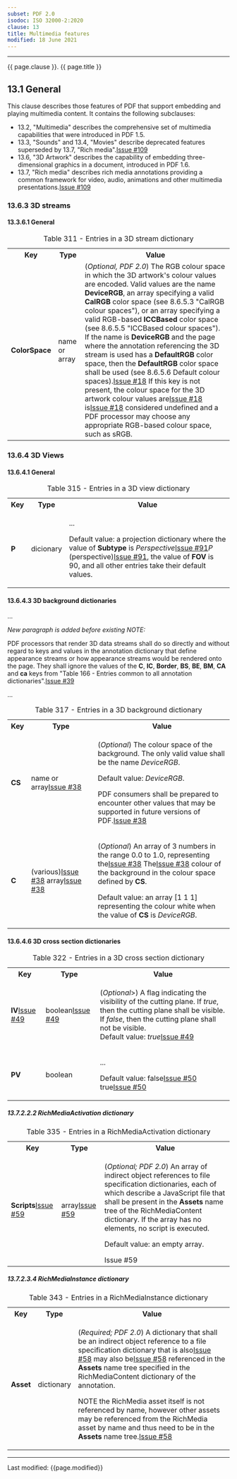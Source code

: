 ```yaml
---
subset: PDF 2.0
isodoc: ISO 32000-2:2020
clause: 13
title: Multimedia features
modified: 18 June 2021
---
```


<ul>
</ul>
<hr>

<link rel="stylesheet" href="../assets/iso-style.css">
<div class="isostyle">

<p class="fake-h1">{{ page.clause }}. {{ page.title }}</p>

<h2 id="H13.1">13.1 General</h2>

<p>This clause describes those features of PDF that support embedding and playing multimedia content. It contains the following subclauses:</p>
<ul>
<li>13.2, "Multimedia" describes the comprehensive set of multimedia capabilities that were introduced in PDF 1.5.</li>
<li>13.3, "Sounds" and 13.4, "Movies" describe deprecated features superseded by 13.7, "<span class="new-text">Rich media".<span class="new-tooltiptext"><a href="https://github.com/pdf-association/pdf-issues/issues/109" target="_blank">Issue #109</a></span></span></li>
<li>13.6, "3D Artwork" describes the capability of embedding three-dimensional graphics in a document, introduced in PDF 1.6.</li>
<li>13.7, "<span class="new-text">Rich media" describes rich media annotations providing a common framework for video, audio, animations and other multimedia presentations.<span class="new-tooltiptext"><a href="https://github.com/pdf-association/pdf-issues/issues/109" target="_blank">Issue #109</a></span></span></li>
</ul>

<h3 id="H13.6.3">13.6.3 3D streams</h3>

<h4 id="H13.3.6.1">13.3.6.1 General</h4>


<table>
  <caption id="Table311">Table 311 - Entries in a 3D stream dictionary</caption>
  <tr>
    <th>Key</th>
    <th>Type</th>
    <th>Value</th>
  </tr>
  <tr>
    <td><b>ColorSpace</b></td>
    <td>name or array</td>
    <td>
    (<i>Optional, PDF 2.0</i>) The RGB colour space in which the 3D artwork's colour values are encoded. Valid values are the name
    <b>DeviceRGB</b>, an array specifying a valid <b>CalRGB</b> color space (see 8.6.5.3 "CalRGB colour spaces"), or an array specifying
    a valid RGB-based <b>ICCBased</b> color space (see 8.6.5.5 "ICCBased colour spaces").
    <span class="new-text">If the name is <b>DeviceRGB</b> and the page where the annotation referencing the 3D stream is used has a <b>DefaultRGB</b> color space,
    then the <b>DefaultRGB</b> color space shall be used (see 8.6.5.6 Default colour spaces).<span class="new-tooltiptext"><a href="https://github.com/pdf-association/pdf-issues/issues/18" target="_blank">Issue #18</a></span></span>
    If this key is not present, the colour space for the 3D artwork colour values  <span class="deleted-text">are<span class="deleted-tooltiptext"><a href="https://github.com/pdf-association/pdf-issues/issues/18" target="_blank">Issue #18</a></span></span>
    <span class="new-text">is<span class="new-tooltiptext"><a href="https://github.com/pdf-association/pdf-issues/issues/18" target="_blank">Issue #18</a></span></span> considered undefined and a PDF processor may choose any appropriate
    RGB-based colour space, such as sRGB.
    </td>
  </tr>
</table>

<h3 id="H13.6.4">13.6.4 3D Views</h3>

<h4 id="H13.6.4.1">13.6.4.1 General</h4>

<table>
  <caption id="Table315">Table 315 - Entries in a 3D view dictionary</caption>
  <tr>
    <th>Key</th>
    <th>Type</th>
    <th>Value</th>
  </tr>
  <tr>
    <td><b>P</b></td>
    <td>dicionary</td>
    <td>
    <p>...</p>
    <p>Default value: a projection dictionary where the value of <b>Subtype</b> is
    <span class="deleted-text"><i>Perspective</i><span class="deleted-tooltiptext"><a href="https://github.com/pdf-association/pdf-issues/issues/91" target="_blank">Issue #91</a></span></span><span class="new-text"><i>P</i> (perspective)<span class="new-tooltiptext"><a href="https://github.com/pdf-association/pdf-issues/issues/91" target="_blank">Issue #91</a></span></span>,
    the value of <b>FOV</b> is 90, and all other entries take their default values.
    </p>
    </td>
  </tr>
</table>


<h4 id="H13.6.4.3">13.6.4.3 3D background dictionaries</h4>

<p>...</p>

<p><i>New paragraph is added before existing NOTE:</i></p>

<span class="new-text">PDF processors that render 3D data streams shall do so directly and without regard to keys and values in the annotation dictionary that
define appearance streams or how appearance streams would be rendered onto the page. They shall ignore the values of the <b>C</b>, <b>IC</b>, <b>Border</b>, <b>BS</b>,
<b>BE</b>, <b>BM</b>, <b>CA</b> and <b>ca</b> keys from "Table 166 - Entries common to all annotation dictionaries".<span class="new-tooltiptext"><a href="https://github.com/pdf-association/pdf-issues/issues/39" target="_blank">Issue #39</a></span></span>

<p>...</p>


<table>
  <caption id="Table317">Table 317 - Entries in a 3D background dictionary</caption>
  <tr>
    <th>Key</th>
    <th>Type</th>
    <th>Value</th>
  </tr>
  <tr>
    <td><b>CS</b></td>
    <td>name <span class="deleted-text">or array<span class="deleted-tooltiptext"><a href="https://github.com/pdf-association/pdf-issues/issues/38" target="_blank">Issue #38</a></span></span></td>
    <td>
    <p>(<i>Optional</i>) The colour space of the background. The only valid value shall be the name <i>DeviceRGB</i>.</p>
    <p>Default value: <i>DeviceRGB</i>.</p>
    <p><span class="deleted-text">PDF consumers shall be prepared to encounter other values that may be supported in future versions of PDF.<span class="deleted-tooltiptext"><a href="https://github.com/pdf-association/pdf-issues/issues/38" target="_blank">Issue #38</a></span></span></p>
    </td>
  </tr>
  <tr>
    <td><b>C</b></td>
    <td><span class="deleted-text">(various)<span class="deleted-tooltiptext"><a href="https://github.com/pdf-association/pdf-issues/issues/38" target="_blank">Issue #38</a></span></span>
        <span class="new-text">array<span class="new-tooltiptext"><a href="https://github.com/pdf-association/pdf-issues/issues/38" target="_blank">Issue #38</a></span></span>
    </td>
    <td>
    <p>(<i>Optional</i>)
    <span class="new-text">An array of 3 numbers in the range 0.0 to 1.0, representing the<span class="new-tooltiptext"><a href="https://github.com/pdf-association/pdf-issues/issues/38" target="_blank">Issue #38</a></span></span>
    <span class="deleted-text">The<span class="deleted-tooltiptext"><a href="https://github.com/pdf-association/pdf-issues/issues/38" target="_blank">Issue #38</a></span></span>
    colour of the background in the colour space defined by <b>CS</b>.</p>
    <p>Default value: an array [1 1 1] representing the colour white when the value of <b>CS</b> is <i>DeviceRGB</i>.</p>
    </td>
  </tr>
</table>


<h4 id="H13.6.4.6">13.6.4.6 3D cross section dictionaries</h4>


<table>
  <caption id="Table322">Table 322 - Entries in a 3D cross section dictionary</caption>
  <tr>
    <th>Key</th>
    <th>Type</th>
    <th>Value</th>
  </tr>
  <tr>
    <td><span class="new-text"><b>IV</b><span class="new-tooltiptext"><a href="https://github.com/pdf-association/pdf-issues/issues/49" target="_blank">Issue #49</a></span></span></td>
    <td><span class="new-text">boolean<span class="new-tooltiptext"><a href="https://github.com/pdf-association/pdf-issues/issues/49" target="_blank">Issue #49</a></span></span></td>
    <td>
	<p><span class="new-text">(<i>Optional</i>>) A flag indicating the visibility of the cutting plane. If <i>true</i>, then the cutting plane shall be visible.
	If <i>false</i>, then the cutting plane shall not be visible.<br/>
	Default value: <i>true</i><span class="new-tooltiptext"><a href="https://github.com/pdf-association/pdf-issues/issues/49" target="_blank">Issue #49</a></span></span></p>
    </td>
  </tr>
  <tr>
    <td><b>PV</b></td>
    <td>boolean</td>
    <td>
	<p>...</p>
    <p>Default value: <span class="deleted-text">false<span class="deleted-tooltiptext"><a href="https://github.com/pdf-association/pdf-issues/issues/50" target="_blank">Issue #50</a></span></span> <span class="new-text">true<span class="new-tooltiptext"><a href="https://github.com/pdf-association/pdf-issues/issues/50" target="_blank">Issue #50</a></span></span></p>
    </td>
  </tr>
</table>


<h5 id="H13.7.2.2.2">13.7.2.2.2 RichMediaActivation dictionary</h5>


<table>
  <caption id="Table335">Table 335 - Entries in a RichMediaActivation dictionary</caption>
  <tr>
    <th>Key</th>
    <th>Type</th>
    <th>Value</th>
  </tr>
  <tr>
    <td><span class="new-text"><b>Scripts</b><span class="new-tooltiptext"><a href="https://github.com/pdf-association/pdf-issues/issues/59" target="_blank">Issue #59</a></span></span></td>
    <td><span class="new-text">array<span class="new-tooltiptext"><a href="https://github.com/pdf-association/pdf-issues/issues/59" target="_blank">Issue #59</a></span></span></td>
    <td>
    <div class="new-text">
    <p>
    (<i>Optional; PDF 2.0</i>) An array of indirect object references to file specification dictionaries, each of which describe a JavaScript file that shall be present in
    the <b>Assets</b> name tree of the RichMediaContent dictionary. If the array has no elements, no script is executed.</p>
    <p>Default value: an empty array.</p>
    <span class="new-tooltiptext">Issue #59</span></div>
    </td>
  </tr>
</table>


<h5 id="H13.7.2.3.4">13.7.2.3.4 RichMediaInstance dictionary</h5>


<table>
  <caption id="Table343">Table 343 - Entries in a RichMediaInstance dictionary</caption>
  <tr>
    <th>Key</th>
    <th>Type</th>
    <th>Value</th>
  </tr>
  <tr>
    <td><b>Asset</b></td>
    <td>dictionary</td>
    <td>
    <p>(<i>Required; PDF 2.0</i>) A dictionary that shall be an indirect object reference to a file specification dictionary that
    <span class="deleted-text">is also<span class="deleted-tooltiptext"><a href="https://github.com/pdf-association/pdf-issues/issues/58" target="_blank">Issue #58</a></span></span>
    <span class="new-text">may also be<span class="new-tooltiptext"><a href="https://github.com/pdf-association/pdf-issues/issues/58" target="_blank">Issue #58</a></span></span>
    referenced in the <b>Assets</b> name tree specified in the RichMediaContent dictionary of the annotation.
    </p>
    <p>
    <span class="new-text">NOTE the RichMedia asset itself is not referenced by name, however other assets may be referenced from the
    RichMedia asset by name and thus need to be in the <b>Assets</b> name tree.<span class="new-tooltiptext"><a href="https://github.com/pdf-association/pdf-issues/issues/58" target="_blank">Issue #58</a></span></span>
    </p>
    </td>
  </tr>
</table>


</div>


<hr>
<p class="footnote">Last modified: {{page.modified}}</p>
